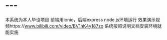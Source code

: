 # ---
本系统为本人毕设项目 前端用ionic，后端express node.js环境运行
效果演示视频https://www.bilibili.com/video/BV1hK4y187zo
系统按照说明文档安装环境就能实施
